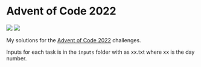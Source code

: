 # Advent of Code 2022

![](https://img.shields.io/badge/Stars%20-39_⭐-blue)
![](https://img.shields.io/badge/Lines_of_Code-868-blue)

My solutions for the [Advent of Code 2022](https://adventofcode.com/2022) challenges.

Inputs for each task is in the `inputs` folder with as xx.txt where xx is the day number.